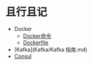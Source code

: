 # 且行且记

* Docker
  * [Docker命令](Docker/1.Docker命令.md)
  * [Dockerfile](Docker/2.Dockerfile命令.md)
* [Kafka](Kafka/Kafka 指南.md)
* [Consul](Consul/Consul指南.md)
